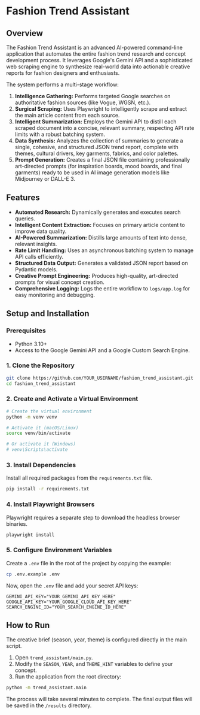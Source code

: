 # Fashion Trend Assistant

## Overview

The Fashion Trend Assistant is an advanced AI-powered command-line application that automates the entire fashion trend research and concept development process. It leverages Google's Gemini API and a sophisticated web scraping engine to synthesize real-world data into actionable creative reports for fashion designers and enthusiasts.

The system performs a multi-stage workflow:
1.  **Intelligence Gathering:** Performs targeted Google searches on authoritative fashion sources (like Vogue, WGSN, etc.).
2.  **Surgical Scraping:** Uses Playwright to intelligently scrape and extract the main article content from each source.
3.  **Intelligent Summarization:** Employs the Gemini API to distill each scraped document into a concise, relevant summary, respecting API rate limits with a robust batching system.
4.  **Data Synthesis:** Analyzes the collection of summaries to generate a single, cohesive, and structured JSON trend report, complete with themes, cultural drivers, key garments, fabrics, and color palettes.
5.  **Prompt Generation:** Creates a final JSON file containing professionally art-directed prompts (for inspiration boards, mood boards, and final garments) ready to be used in AI image generation models like Midjourney or DALL-E 3.

## Features

-   **Automated Research:** Dynamically generates and executes search queries.
-   **Intelligent Content Extraction:** Focuses on primary article content to improve data quality.
-   **AI-Powered Summarization:** Distills large amounts of text into dense, relevant insights.
-   **Rate Limit Handling:** Uses an asynchronous batching system to manage API calls efficiently.
-   **Structured Data Output:** Generates a validated JSON report based on Pydantic models.
-   **Creative Prompt Engineering:** Produces high-quality, art-directed prompts for visual concept creation.
-   **Comprehensive Logging:** Logs the entire workflow to `logs/app.log` for easy monitoring and debugging.

## Setup and Installation

### Prerequisites

-   Python 3.10+
-   Access to the Google Gemini API and a Google Custom Search Engine.

### 1. Clone the Repository

```bash
git clone https://github.com/YOUR_USERNAME/fashion_trend_assistant.git
cd fashion_trend_assistant
```

### 2. Create and Activate a Virtual Environment

```bash
# Create the virtual environment
python -m venv venv

# Activate it (macOS/Linux)
source venv/bin/activate

# Or activate it (Windows)
# venv\Scripts\activate
```

### 3. Install Dependencies

Install all required packages from the `requirements.txt` file.

```bash
pip install -r requirements.txt
```

### 4. Install Playwright Browsers

Playwright requires a separate step to download the headless browser binaries.

```bash
playwright install
```

### 5. Configure Environment Variables

Create a `.env` file in the root of the project by copying the example:

```bash
cp .env.example .env
```

Now, open the `.env` file and add your secret API keys:

```
GEMINI_API_KEY="YOUR_GEMINI_API_KEY_HERE"
GOOGLE_API_KEY="YOUR_GOOGLE_CLOUD_API_KEY_HERE"
SEARCH_ENGINE_ID="YOUR_SEARCH_ENGINE_ID_HERE"
```

## How to Run

The creative brief (season, year, theme) is configured directly in the main script.

1.  Open `trend_assistant/main.py`.
2.  Modify the `SEASON`, `YEAR`, and `THEME_HINT` variables to define your concept.
3.  Run the application from the root directory:

```bash
python -m trend_assistant.main
```

The process will take several minutes to complete. The final output files will be saved in the `/results` directory.